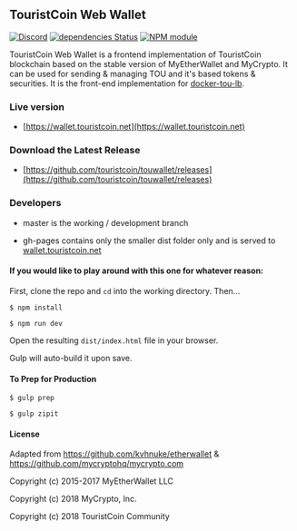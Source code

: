 ## TouristCoin Web Wallet

[![Discord](https://discordapp.com/api/guilds/417146776974262273/widget.png)](https://discord.gg/gDjCQW)
[![dependencies Status](https://david-dm.org/touristcoin/touwallet/status.svg)](https://david-dm.org/touristcoin/touwallet)
[![NPM module](https://badge.fury.io/js/tou-custom.svg)](https://badge.fury.io/js/tou-custom)

TouristCoin Web Wallet is a frontend implementation of TouristCoin blockchain based on the stable version of MyEtherWallet and MyCrypto. It can be used for sending & managing TOU and it's based tokens & securities. It is the front-end implementation for [docker-tou-lb](https://github.com/touristcoin/docker-tou-lb).

### Live version

- [https://wallet.touristcoin.net](https://wallet.touristcoin.net)

### Download the Latest Release

- [https://github.com/touristcoin/touwallet/releases](https://github.com/touristcoin/touwallet/releases)


### Developers

- master is the working / development branch

- gh-pages contains only the smaller dist folder only and is served to [wallet.touristcoin.net](https://wallet.touristcoin.net)


#### If you would like to play around with this one for whatever reason:

First, clone the repo and `cd` into the working directory. Then...

```
$ npm install
```

```
$ npm run dev
```

Open the resulting `dist/index.html` file in your browser.

Gulp will auto-build it upon save.

#### To Prep for Production
```
$ gulp prep
```

```
$ gulp zipit
```

#### License

Adapted from https://github.com/kvhnuke/etherwallet & https://github.com/mycryptohq/mycrypto.com

Copyright (c) 2015-2017 MyEtherWallet LLC

Copyright (c) 2018 MyCrypto, Inc.

Copyright (c) 2018 TouristCoin Community
